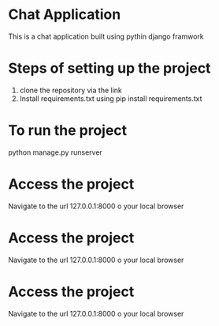 # Chat Application 
 This is a chat application built using pythin django framwork
 
 
# Steps of setting up the project
1. clone the repository via the link </br>
2. Install requirements.txt using pip install requirements.txt 

# To run the project
python manage.py runserver


# Access the project
Navigate to the url 127.0.0.1:8000 o your local browser 


# Access the project
Navigate to the url 127.0.0.1:8000 o your local browser 


# Access the project
Navigate to the url 127.0.0.1:8000 o your local browser 
